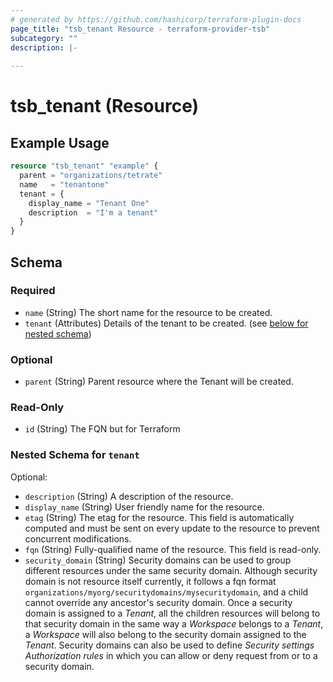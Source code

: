 ```yaml
---
# generated by https://github.com/hashicorp/terraform-plugin-docs
page_title: "tsb_tenant Resource - terraform-provider-tsb"
subcategory: ""
description: |-
  
---
```


# tsb_tenant (Resource)



## Example Usage

```terraform
resource "tsb_tenant" "example" {
  parent = "organizations/tetrate"
  name   = "tenantone"
  tenant = {
    display_name = "Tenant One"
    description  = "I'm a tenant"
  }
}
```

<!-- schema generated by tfplugindocs -->
## Schema

### Required

- `name` (String) The short name for the resource to be created.
- `tenant` (Attributes) Details of the tenant to be created. (see [below for nested schema](#nestedatt--tenant))

### Optional

- `parent` (String) Parent resource where the Tenant will be created.

### Read-Only

- `id` (String) The FQN but for Terraform

<a id="nestedatt--tenant"></a>
### Nested Schema for `tenant`

Optional:

- `description` (String) A description of the resource.
- `display_name` (String) User friendly name for the resource.
- `etag` (String) The etag for the resource. This field is automatically computed and must be sent on every update to the resource to prevent concurrent modifications.
- `fqn` (String) Fully-qualified name of the resource. This field is read-only.
- `security_domain` (String) Security domains can be used to group different resources under the same security domain. Although security domain is not resource itself currently, it follows a fqn format `organizations/myorg/securitydomains/mysecuritydomain`, and a child cannot override any ancestor's security domain. Once a security domain is assigned to a _Tenant_, all the children resources will belong to that security domain in the same way a _Workspace_ belongs to a _Tenant_, a _Workspace_ will also belong to the security domain assigned to the _Tenant_. Security domains can also be used to define _Security settings Authorization rules_ in which you can allow or deny request from or to a security domain.


